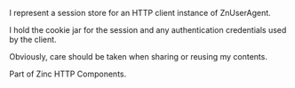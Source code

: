I represent a session store for an HTTP client instance of ZnUserAgent. 

I hold the cookie jar for the session and any authentication credentials used by the client.

Obviously, care should be taken when sharing or reusing my contents.

Part of Zinc HTTP Components.